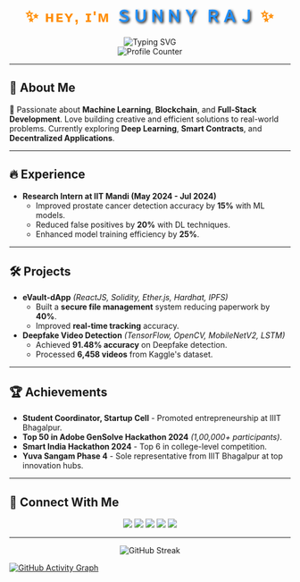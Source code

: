<!-- GitHub Profile README -->
<div align="center">
  <h1 style="font-family: 'Arial Black', sans-serif; letter-spacing: 2px; color: #FF8C00;">
    ✨ ʜᴇʏ, ɪ'ᴍ <span style="color: #1E90FF; text-shadow: 2px 2px 4px #000;">ＳＵＮＮＹ ＲＡＪ</span> ✨
  </h1>
  
  <img src="https://readme-typing-svg.herokuapp.com?lines=Tech+Enthusiast+🚀;Building+Creative+Solutions+🛠️;ML+and+Blockchain+Developer+🤖;&center=true&color=FFD700&width=500" alt="Typing SVG" />

  <br>
  <img src="https://profile-counter.glitch.me/sunnyrajendraraj/count.svg?" alt="Profile Counter" />
</div>

---

## 🌟 About Me
🚀 Passionate about **Machine Learning**, **Blockchain**, and **Full-Stack Development**. Love building creative and efficient solutions to real-world problems. Currently exploring **Deep Learning**, **Smart Contracts**, and **Decentralized Applications**.

---

## 🔥 Experience
- **Research Intern at IIT Mandi (May 2024 - Jul 2024)**
  - Improved prostate cancer detection accuracy by **15%** with ML models.
  - Reduced false positives by **20%** with DL techniques.
  - Enhanced model training efficiency by **25%**.

---

## 🛠️ Projects
- **eVault-dApp** *(ReactJS, Solidity, Ether.js, Hardhat, IPFS)*
  - Built a **secure file management** system reducing paperwork by **40%**.
  - Improved **real-time tracking** accuracy.
- **Deepfake Video Detection** *(TensorFlow, OpenCV, MobileNetV2, LSTM)*
  - Achieved **91.48% accuracy** on Deepfake detection.
  - Processed **6,458 videos** from Kaggle's dataset.

---

## 🏆 Achievements
- **Student Coordinator, Startup Cell** - Promoted entrepreneurship at IIIT Bhagalpur.
- **Top 50 in Adobe GenSolve Hackathon 2024** *(1,00,000+ participants)*.
- **Smart India Hackathon 2024** - Top 6 in college-level competition.
- **Yuva Sangam Phase 4** - Sole representative from IIIT Bhagalpur at top innovation hubs.

---

## 📢 Connect With Me
<p align="center">
  <a href="https://www.linkedin.com/in/sunny-raj-8313b2258/"><img src="https://img.shields.io/badge/LinkedIn-FF9933?style=for-the-badge&logo=linkedin&logoColor=white"></a>
  <a href="https://leetcode.com/u/sunnyrajendraraj/"><img src="https://img.shields.io/badge/LeetCode-000080?style=for-the-badge&logo=leetCode&logoColor=white"></a>
  <a href="https://codeforces.com/profile/sunnyrajendraraj"><img src="https://img.shields.io/badge/CodeForces-FFFFFF?style=for-the-badge&logo=codeforces&logoColor=black"></a>
  <a href="https://www.codechef.com/users/sunnyraj15"><img src="https://img.shields.io/badge/CodeChef-00A300?style=for-the-badge&logo=codechef&logoColor=white"></a>
  <a href="https://github.com/sunnyrajendraraj"><img src="https://img.shields.io/badge/GitHub-FFFFFF?style=for-the-badge&logo=github&logoColor=black"></a>
</p>

---

<p align="center">
  <img src="https://streak-stats.demolab.com?user=sunnyrajendraraj&theme=dark" alt="GitHub Streak" />
</p>

[![GitHub Activity Graph](https://github-readme-activity-graph.vercel.app/graph?username=sunnyrajendraraj&theme=dark)](https://github.com/sunnyrajendraraj)
